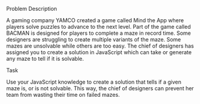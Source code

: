Problem Description

A gaming company YAMCO created a game called Mind the App where players solve puzzles to advance
to the next level. Part of the game called BACMAN is designed for players to complete a maze in
record time. Some designers are struggling to create multiple variants of the maze. Some mazes are
unsolvable while others are too easy. The chief of designers has assigned you to create a solution
in JavaScript which can take or generate any maze to tell if it is solvable.

Task

Use your JavaScript knowledge to create a solution that tells if a given maze is, or is not
solvable. This way, the chief of designers can prevent her team from wasting their time on failed
mazes.

